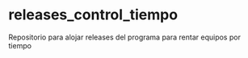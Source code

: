 # releases_control_tiempo
Repositorio para alojar releases del programa para rentar equipos por tiempo
